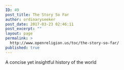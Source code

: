 ```yaml
---
ID: 49
post_title: The Story So Far
author: ordinaryseeker
post_date: 2017-03-23 02:46:11
post_excerpt: ""
layout: page
permalink: >
  http://www.openreligion.us/toc/the-story-so-far/
published: true
---
```

A concise yet insightful history of the world